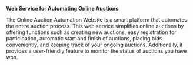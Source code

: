 **Web Service for Automating Online Auctions**

The Online Auction Automation Website is a smart platform that automates the entire auction process. This web service simplifies online auctions by offering functions such as creating new auctions, easy registration for participation, automatic start and finish of auctions, placing bids conveniently, and keeping track of your ongoing auctions. Additionally, it provides a user-friendly feature to monitor the status of auctions you have won.
